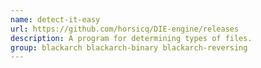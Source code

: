 ```yaml
---
name: detect-it-easy
url: https://github.com/horsicq/DIE-engine/releases
description: A program for determining types of files.
group: blackarch blackarch-binary blackarch-reversing
---
```

